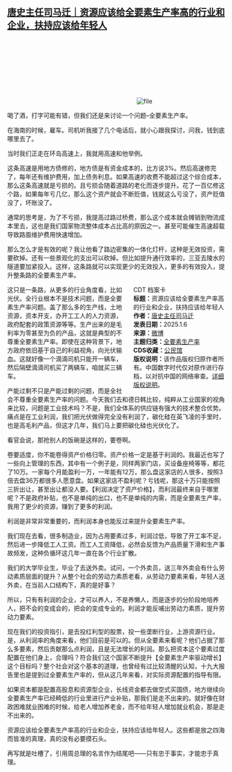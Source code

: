 <!--1736163357000-->
[唐史主任司马迁｜资源应该给全要素生产率高的行业和企业，扶持应该给年轻人](https://chinadigitaltimes.net/chinese/714703.html)
------

<p><img decoding="async" src="data:image/svg+xml,%3Csvg%20xmlns='http://www.w3.org/2000/svg'%20viewBox='0%200%200%200'%3E%3C/svg%3E" alt="file" data-lazy-src="https://chinadigitaltimes.net/chinese/files/2025/01/image-1736163342890.png"><noscript><img decoding="async" src="https://chinadigitaltimes.net/chinese/files/2025/01/image-1736163342890.png" alt="file"></noscript></p><p>喝了酒，打字可能有错，但我们还是来讨论一个问题–全要素生产率。</p><p>在海南的时候，雇车。司机听我接了几个电话后，就小心跟我探讨，问我，钱到底哪里去了。</p><p>当时我们正走在环岛高速上，我就用高速和他举例。</p><p>这条高速是用地方债修的，地方债是有资金成本的，比方说3%。然后高速修完了，每年还有维护费用，加上债务利息。如果高速的收费不能超过这个综合成本，那么这条高速就是亏损的。且亏损会随着道路的老化而逐步提升。花了一百亿修这个路，如果每年亏几亿，那么这个资产就会不断贬值，钱就这么亏没了，资产贬值没了，坏账没了。</p><p>通常的思考是，为了不亏损，我提高过路过桥费，那么这个成本就会摊销到物流成本里去，这也是我们国家物流整体成本占比高的原因之一。甚至可能催生高速超载导致路面维护费用快速增加。</p><p>那么怎么才是有效的呢？我让他看了路边密集的一体化灯杆，这种是无效投资，需要砍掉。还有一些景观化的支出可以砍掉。但比如提升通行效率的，三亚去陵水的隧道要加紧投入。这样，这条路就可以实现更少的无效投入，更多的有效投入，提升整条路的全要素生产率。</p><div style="width:42%;float:right;padding-left:20px;"><div class="su-spoiler su-spoiler-style-fancy su-spoiler-icon-chevron-circle" data-scroll-offset="0" data-anchor-in-url="no"><div class="su-spoiler-title" tabindex="0" role="button"><span class="su-spoiler-icon"></span>CDT 档案卡</div><div class="su-spoiler-content su-u-clearfix su-u-trim"><strong>标题：</strong>资源应该给全要素生产率高的行业和企业，扶持应该给年轻人<br><strong>作者：</strong><a href="https://chinadigitaltimes.net/space/唐史主任司马迁" target="_blank">唐史主任司马迁</a><br><strong>发表日期：</strong>2025.1.6<br><strong>来源：</strong><a href="https://weibo.com/2014433131/P7UVgjwJq" target="_blank">微博</a><br><strong>主题归类：</strong><a href="https://chinadigitaltimes.net/space/全要素生产率" target="_blank">全要素生产率</a><br><strong>CDS收藏：</strong><a href="https://chinadigitaltimes.net/space/%E5%85%AC%E6%B0%91%E9%A6%86" target="_blank" rel="noopener">公民馆</a><br><strong>版权说明：</strong>该作品版权归原作者所有。中国数字时代仅对原作进行存档，以对抗中国的网络审查。<a href="https://chinadigitaltimes.net/chinese/copyright">详细版权说明</a>。</div></div></div><p>这只是一条路，从更多的行业角度看，比如光伏。全行业根本不是技术问题，而是全要素生产率问题。盖了那么多的生产线，土地资源，资本开支，办开工工人的人力资源，政府配套的政策资源等等。生产出来的是毛利率为零甚至为负的产品，这就是典型的不尊重全要素生产率。即使在这种背景下，地方政府依旧基于自己的利益视角，向光伏输血。这就好像一个滴滴司机只能开一辆车，然后隔壁滴滴司机买了两辆车，咱就买三辆车。</p><p>产能过剩不只是产能过剩的问题，而是全社会不尊重全要素生产率的问题。今天我们去和德日韩比较，纯粹从工业国家的视角来比较，问题是工业技术吗？不是，我们全体系的供应链有强大的技术整合优势。痛点是在工业利润，我们把光伏做得完全没有利润了，碳化硅在英飞凌的手里时，也是高毛利产品，但这才几年，我们马上要把碳化硅也光伏化了。</p><p>看官会说，那抢别人的饭碗是这样的，要卷啊。</p><p>卷要适度，你不能卷得资产价格归零。资产价格一定是基于利润的。我最近也写了一些向上管理的东西，其中有一个例子是，同样两家门店，买设备座椅等等，都花了10万。一家每个月能盈利一万，一年能有12万，那么盘这家店的人很多，按照3倍去盘36万都很多人愿意盘。如果这家店不盈利呢？亏钱呢，那这十万只能按照三折出让，甚至出让都没人要。【利润决定了资产价格】，而利润最终来自于哪里呢？不是政府补贴，也不是单纯的出口，也不是单纯的内需，而是全要素生产率，我用了更少的资源，赚到了更多的利润。</p><p>利润是非常非常重要的，而利润本身也能反过来提升全要素生产率。</p><p>我们现在去看，很多制造业，因为占用要素过多，利润过低，导致了开工率不足，然后进一步降低工人工资。而工人工资降低，必然会反馈为产品质量下滑和生产事故频发，这种负循环这几年一直在各个行业扩散。</p><p>我们的大学毕业生，毕业了去送外卖。试问，一个外卖员，送三年外卖会有什么劳动素质层面的提升？从整个社会的劳动力素质老看，从劳动力要素来看，年轻人送外卖，在当前人口结构下，真的是好事？</p><p>所以，只有有利润的企业，才可以养人，不是养懒人，而是逐步的分阶段地培养人，把不会的变成会的，把会的变成专业的。利润才能反哺出劳动力素质，提升劳动力要素。</p><p>现在我们的投资指引，是去投红利型的股票，投一些垄断行业，上游资源行业。是，从利润率的角度来看，他们目前是可以的。但从全要素来看呢？他们占据了那么多要素，然后贡献那么点利润，且是无法增长的利润。那么把资本这个要素过度配置在他们身上，合理吗？符合我们这个国家不断提升【全要素生产率驱动增长】这个目标吗？整个社会对这个基本的道理，也曾经有过比较清醒的认知，十九大报告里也是提到过全要素生产率的，但从这几年来看，对实际资源配置的指导有限。</p><p>如果资本都是配置高股息和资源型企业，长线资金都去做空式买国债，地方继续向全要素生产率已经畸低的行业里进行产业补贴，那我们是走不出来的。就好像在财政困难就业困难的时候，给老人增加养老金，而不给年轻人增加就业机会，那是走不出来的。</p><p>资源应该给全要素生产率高的行业和企业，扶持应该给年轻人。这些都是放之四海而皆准的真理，真的没有必要摸石头。</p><p>再写就是吐槽了，引用周总理的名言作为结尾吧——只有忠于事实，才能忠于真理。</p><div class="addtoany_share_save_container addtoany_content addtoany_content_bottom"><div class="a2a_kit a2a_kit_size_32 addtoany_list" data-a2a-url="https://chinadigitaltimes.net/chinese/714703.html" data-a2a-title="唐史主任司马迁｜资源应该给全要素生产率高的行业和企业，扶持应该给年轻人"><a class="a2a_button_facebook" href="https://www.addtoany.com/add_to/facebook?linkurl=https%3A%2F%2Fchinadigitaltimes.net%2Fchinese%2F714703.html&amp;linkname=%E5%94%90%E5%8F%B2%E4%B8%BB%E4%BB%BB%E5%8F%B8%E9%A9%AC%E8%BF%81%EF%BD%9C%E8%B5%84%E6%BA%90%E5%BA%94%E8%AF%A5%E7%BB%99%E5%85%A8%E8%A6%81%E7%B4%A0%E7%94%9F%E4%BA%A7%E7%8E%87%E9%AB%98%E7%9A%84%E8%A1%8C%E4%B8%9A%E5%92%8C%E4%BC%81%E4%B8%9A%EF%BC%8C%E6%89%B6%E6%8C%81%E5%BA%94%E8%AF%A5%E7%BB%99%E5%B9%B4%E8%BD%BB%E4%BA%BA" title="Facebook" rel="nofollow noopener" target="_blank"></a><a class="a2a_button_twitter" href="https://www.addtoany.com/add_to/twitter?linkurl=https%3A%2F%2Fchinadigitaltimes.net%2Fchinese%2F714703.html&amp;linkname=%E5%94%90%E5%8F%B2%E4%B8%BB%E4%BB%BB%E5%8F%B8%E9%A9%AC%E8%BF%81%EF%BD%9C%E8%B5%84%E6%BA%90%E5%BA%94%E8%AF%A5%E7%BB%99%E5%85%A8%E8%A6%81%E7%B4%A0%E7%94%9F%E4%BA%A7%E7%8E%87%E9%AB%98%E7%9A%84%E8%A1%8C%E4%B8%9A%E5%92%8C%E4%BC%81%E4%B8%9A%EF%BC%8C%E6%89%B6%E6%8C%81%E5%BA%94%E8%AF%A5%E7%BB%99%E5%B9%B4%E8%BD%BB%E4%BA%BA" title="Twitter" rel="nofollow noopener" target="_blank"></a><a class="a2a_button_telegram" href="https://www.addtoany.com/add_to/telegram?linkurl=https%3A%2F%2Fchinadigitaltimes.net%2Fchinese%2F714703.html&amp;linkname=%E5%94%90%E5%8F%B2%E4%B8%BB%E4%BB%BB%E5%8F%B8%E9%A9%AC%E8%BF%81%EF%BD%9C%E8%B5%84%E6%BA%90%E5%BA%94%E8%AF%A5%E7%BB%99%E5%85%A8%E8%A6%81%E7%B4%A0%E7%94%9F%E4%BA%A7%E7%8E%87%E9%AB%98%E7%9A%84%E8%A1%8C%E4%B8%9A%E5%92%8C%E4%BC%81%E4%B8%9A%EF%BC%8C%E6%89%B6%E6%8C%81%E5%BA%94%E8%AF%A5%E7%BB%99%E5%B9%B4%E8%BD%BB%E4%BA%BA" title="Telegram" rel="nofollow noopener" target="_blank"></a><a class="a2a_button_reddit" href="https://www.addtoany.com/add_to/reddit?linkurl=https%3A%2F%2Fchinadigitaltimes.net%2Fchinese%2F714703.html&amp;linkname=%E5%94%90%E5%8F%B2%E4%B8%BB%E4%BB%BB%E5%8F%B8%E9%A9%AC%E8%BF%81%EF%BD%9C%E8%B5%84%E6%BA%90%E5%BA%94%E8%AF%A5%E7%BB%99%E5%85%A8%E8%A6%81%E7%B4%A0%E7%94%9F%E4%BA%A7%E7%8E%87%E9%AB%98%E7%9A%84%E8%A1%8C%E4%B8%9A%E5%92%8C%E4%BC%81%E4%B8%9A%EF%BC%8C%E6%89%B6%E6%8C%81%E5%BA%94%E8%AF%A5%E7%BB%99%E5%B9%B4%E8%BD%BB%E4%BA%BA" title="Reddit" rel="nofollow noopener" target="_blank"></a><a class="a2a_button_whatsapp" href="https://www.addtoany.com/add_to/whatsapp?linkurl=https%3A%2F%2Fchinadigitaltimes.net%2Fchinese%2F714703.html&amp;linkname=%E5%94%90%E5%8F%B2%E4%B8%BB%E4%BB%BB%E5%8F%B8%E9%A9%AC%E8%BF%81%EF%BD%9C%E8%B5%84%E6%BA%90%E5%BA%94%E8%AF%A5%E7%BB%99%E5%85%A8%E8%A6%81%E7%B4%A0%E7%94%9F%E4%BA%A7%E7%8E%87%E9%AB%98%E7%9A%84%E8%A1%8C%E4%B8%9A%E5%92%8C%E4%BC%81%E4%B8%9A%EF%BC%8C%E6%89%B6%E6%8C%81%E5%BA%94%E8%AF%A5%E7%BB%99%E5%B9%B4%E8%BD%BB%E4%BA%BA" title="WhatsApp" rel="nofollow noopener" target="_blank"></a><a class="a2a_button_email" href="https://www.addtoany.com/add_to/email?linkurl=https%3A%2F%2Fchinadigitaltimes.net%2Fchinese%2F714703.html&amp;linkname=%E5%94%90%E5%8F%B2%E4%B8%BB%E4%BB%BB%E5%8F%B8%E9%A9%AC%E8%BF%81%EF%BD%9C%E8%B5%84%E6%BA%90%E5%BA%94%E8%AF%A5%E7%BB%99%E5%85%A8%E8%A6%81%E7%B4%A0%E7%94%9F%E4%BA%A7%E7%8E%87%E9%AB%98%E7%9A%84%E8%A1%8C%E4%B8%9A%E5%92%8C%E4%BC%81%E4%B8%9A%EF%BC%8C%E6%89%B6%E6%8C%81%E5%BA%94%E8%AF%A5%E7%BB%99%E5%B9%B4%E8%BD%BB%E4%BA%BA" title="Email" rel="nofollow noopener" target="_blank"></a><a class="a2a_button_copy_link" href="https://www.addtoany.com/add_to/copy_link?linkurl=https%3A%2F%2Fchinadigitaltimes.net%2Fchinese%2F714703.html&amp;linkname=%E5%94%90%E5%8F%B2%E4%B8%BB%E4%BB%BB%E5%8F%B8%E9%A9%AC%E8%BF%81%EF%BD%9C%E8%B5%84%E6%BA%90%E5%BA%94%E8%AF%A5%E7%BB%99%E5%85%A8%E8%A6%81%E7%B4%A0%E7%94%9F%E4%BA%A7%E7%8E%87%E9%AB%98%E7%9A%84%E8%A1%8C%E4%B8%9A%E5%92%8C%E4%BC%81%E4%B8%9A%EF%BC%8C%E6%89%B6%E6%8C%81%E5%BA%94%E8%AF%A5%E7%BB%99%E5%B9%B4%E8%BD%BB%E4%BA%BA" title="Copy Link" rel="nofollow noopener" target="_blank"></a><a class="a2a_dd addtoany_share_save addtoany_share" href="https://www.addtoany.com/share"></a></div></div>
